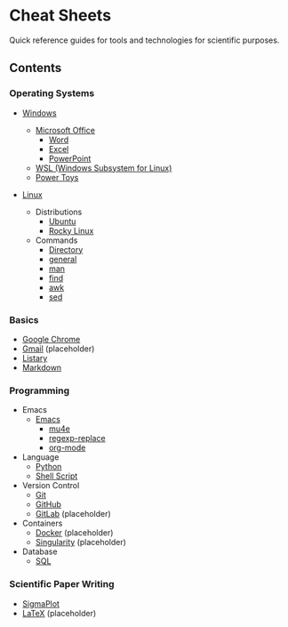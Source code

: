 <!-- ---
!-- title: ./.cheat-sheets/README.md
!-- author: ywatanabe
!-- date: 2024-11-14 16:33:58
!-- --- -->


# Cheat Sheets

Quick reference guides for tools and technologies for scientific purposes.

## Contents

### Operating Systems
- [Windows](./os/windows)
  - [Microsoft Office](./os/windows/ms-office)
    - [Word](./os/windows/ms-office/word.md)
    - [Excel](./os/windows/ms-office/excel.md)
    - [PowerPoint](./os/windows/ms-office/powerpoint.md)
  - [WSL (Windows Subsystem for Linux)](./os/windows/wsl.md)
  - [Power Toys](./os/windows/power-toys.md)

- [Linux](./os/linux)
  - Distributions
    - [Ubuntu](./os/linux/distributions/ubuntu.md)
    - [Rocky Linux](./os/linux/distributions/rocky-linux.md)
  - Commands
    - [Directory](./os/linux/commands/directory.md)
    - [general](./os/linux/commands/general.md)
    - [man](./os/linux/commands/man.md)
    - [find](./os/linux/commands/find.md)
    - [awk](./os/linux/commands/awk.md)
    - [sed](./os/linux/commands/sed.md)

### Basics
- [Google Chrome](./basics/chrome.md)
- [Gmail](./basics/gmail.md) (placeholder)
- [Listary](./basics/listary.md)
- [Markdown](./basics/markdown.md)

### Programming 
- Emacs
  - [Emacs](./programming/emacs.md)
    - [mu4e](./programming/emacs/mu4e.md)
    - [regexp-replace](./programming/emacs/regexp-replace.md)
    - [org-mode](./programming/emacs/org-mode.org)
- Language
  - [Python](./programming/python.md)
  - [Shell Script](./programming/shell-script.md)
- Version Control
  - [Git](./programming/git.md)
  - [GitHub](./programming/github.md)
  - [GitLab](./programming/gitlab.md) (placeholder)
- Containers
  - [Docker](./programming/container/docker.md) (placeholder)
  - [Singularity](./programming/container/singularity.md) (placeholder)
- Database
  - [SQL](./programming/sql.md)

### Scientific Paper Writing
- [SigmaPlot](./scientific-paper-writing/sigmaplot.md)
- [LaTeX](./scientific-paper-writing/latex.md) (placeholder)
